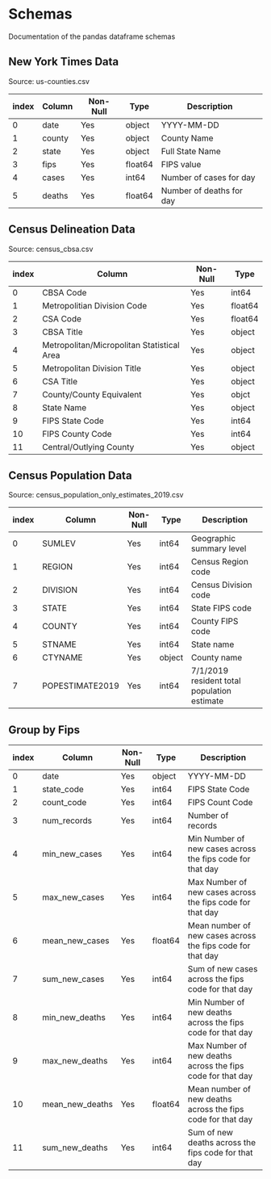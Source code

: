 # Schemas
Documentation of the pandas dataframe schemas

## New York Times Data
Source: us-counties.csv

|index|Column|Non-Null|Type|Description|
|---|---|---|---|---|
|0|date|Yes|object|YYYY-MM-DD|
|1|county|Yes|object|County Name|
|2|state|Yes|object|Full State Name|
|3|fips|Yes|float64|FIPS value|
|4|cases|Yes|int64|Number of cases for day|
|5|deaths|Yes|float64|Number of deaths for day|

## Census Delineation Data
Source: census_cbsa.csv

|index|Column|Non-Null|Type|
|---|---|---|---|
|0|CBSA Code|Yes|int64|
|1|Metropolitian Division Code|Yes|float64|
|2|CSA Code|Yes|float64|
|3|CBSA Title|Yes|object|
|4|Metropolitan/Micropolitan Statistical Area|Yes|object|
|5|Metropolitan Division Title|Yes|object|
|6|CSA Title|Yes|object|
|7|County/County Equivalent|Yes|objct|
|8|State Name|Yes|object|
|9|FIPS State Code|Yes|int64|
|10|FIPS County Code|Yes|int64|
|11|Central/Outlying County|Yes|object|

## Census Population Data
Source: census_population_only_estimates_2019.csv

|index|Column|Non-Null|Type|Description|
|---|---|---|---|---|
|0|SUMLEV|Yes|int64|Geographic summary level|
|1|REGION|Yes|int64|Census Region code|
|2|DIVISION|Yes|int64|Census Division code|
|3|STATE|Yes|int64|State FIPS code|
|4|COUNTY|Yes|int64|County FIPS code|
|5|STNAME|Yes|int64|State name|
|6|CTYNAME|Yes|object|County name|
|7|POPESTIMATE2019|Yes|int64|7/1/2019 resident total population estimate|

## Group by Fips
|index|Column|Non-Null|Type|Description|
|---|---|---|---|---|
|0|date|Yes|object|YYYY-MM-DD|
|1|state_code|Yes|int64|FIPS State Code|
|2|count_code|Yes|int64|FIPS Count Code|
|3|num_records|Yes|int64|Number of records|
|4|min_new_cases|Yes|int64|Min Number of new cases across the fips code for that day|
|5|max_new_cases|Yes|int64|Max Number of new cases across the fips code for that day|
|6|mean_new_cases|Yes|float64|Mean number of new cases across the fips code for that day|
|7|sum_new_cases|Yes|int64|Sum of  new cases across the fips code for that day|
|8|min_new_deaths|Yes|int64|Min Number of new deaths across the fips code for that day|
|9|max_new_deaths|Yes|int64|Max Number of new deaths across the fips code for that day|
|10|mean_new_deaths|Yes|float64|Mean number of new deaths across the fips code for that day|
|11|sum_new_deaths|Yes|int64|Sum of new deaths across the fips code for that day|

